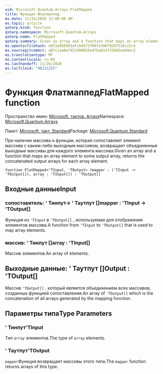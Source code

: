 ```yaml
---
uid: Microsoft.Quantum.Arrays.FlatMapped
title: Функция Флатмаппед
ms.date: 11/25/2020 12:00:00 AM
ms.topic: article
qsharp.kind: function
qsharp.namespace: Microsoft.Quantum.Arrays
qsharp.name: FlatMapped
qsharp.summary: Given an array and a function that maps an array element to some output array, returns the concatenated output arrays for each array element.
ms.openlocfilehash: e851e8503b3afcb4572f09fe39079247518c22c4
ms.sourcegitcommit: a87c1aa8e7453360025e47ba614f25b02ea84ec3
ms.translationtype: MT
ms.contentlocale: ru-RU
ms.lasthandoff: 11/26/2020
ms.locfileid: "96221255"
---
```

# <a name="flatmapped-function"></a><span data-ttu-id="54b2b-102">Функция Флатмаппед</span><span class="sxs-lookup"><span data-stu-id="54b2b-102">FlatMapped function</span></span>

<span data-ttu-id="54b2b-103">Пространство имен: [Microsoft. тактов. Arrays](xref:Microsoft.Quantum.Arrays)</span><span class="sxs-lookup"><span data-stu-id="54b2b-103">Namespace: [Microsoft.Quantum.Arrays](xref:Microsoft.Quantum.Arrays)</span></span>

<span data-ttu-id="54b2b-104">Пакет: [Microsoft. такт. Standard](https://nuget.org/packages/Microsoft.Quantum.Standard)</span><span class="sxs-lookup"><span data-stu-id="54b2b-104">Package: [Microsoft.Quantum.Standard](https://nuget.org/packages/Microsoft.Quantum.Standard)</span></span>


<span data-ttu-id="54b2b-105">При наличии массива и функции, которая сопоставляет элемент массива с каким-либо выходным массивом, возвращает объединенные выходные массивы для каждого элемента массива.</span><span class="sxs-lookup"><span data-stu-id="54b2b-105">Given an array and a function that maps an array element to some output array, returns the concatenated output arrays for each array element.</span></span>

```qsharp
function FlatMapped<'TInput, 'TOutput> (mapper : ('TInput -> 'TOutput[]), array : 'TInput[]) : 'TOutput[]
```


## <a name="input"></a><span data-ttu-id="54b2b-106">Входные данные</span><span class="sxs-lookup"><span data-stu-id="54b2b-106">Input</span></span>

### <a name="mapper--tinput---toutput"></a><span data-ttu-id="54b2b-107">сопоставитель: ' Тинпут-> ' Таутпут []</span><span class="sxs-lookup"><span data-stu-id="54b2b-107">mapper : 'TInput -> 'TOutput[]</span></span>

<span data-ttu-id="54b2b-108">Функция из `'TInput` в `'TOutput[]` , используемая для отображения элементов массива.</span><span class="sxs-lookup"><span data-stu-id="54b2b-108">A function from `'TInput` to `'TOutput[]` that is used to map array elements.</span></span>


### <a name="array--tinput"></a><span data-ttu-id="54b2b-109">массив: ' Тинпут []</span><span class="sxs-lookup"><span data-stu-id="54b2b-109">array : 'TInput[]</span></span>

<span data-ttu-id="54b2b-110">Массив элементов.</span><span class="sxs-lookup"><span data-stu-id="54b2b-110">An array of elements.</span></span>



## <a name="output--toutput"></a><span data-ttu-id="54b2b-111">Выходные данные: ' Таутпут []</span><span class="sxs-lookup"><span data-stu-id="54b2b-111">Output : 'TOutput[]</span></span>

<span data-ttu-id="54b2b-112">Массив `'TOutput[]` , который является объединением всех массивов, созданных функцией сопоставления.</span><span class="sxs-lookup"><span data-stu-id="54b2b-112">An array of `'TOutput[]` which is the concatenation of all arrays generated by the mapping function.</span></span>

## <a name="type-parameters"></a><span data-ttu-id="54b2b-113">Параметры типа</span><span class="sxs-lookup"><span data-stu-id="54b2b-113">Type Parameters</span></span>

### <a name="tinput"></a><span data-ttu-id="54b2b-114">' Тинпут</span><span class="sxs-lookup"><span data-stu-id="54b2b-114">'TInput</span></span>

<span data-ttu-id="54b2b-115">Тип `array` элементов.</span><span class="sxs-lookup"><span data-stu-id="54b2b-115">The type of `array` elements.</span></span>
### <a name="toutput"></a><span data-ttu-id="54b2b-116">' Таутпут</span><span class="sxs-lookup"><span data-stu-id="54b2b-116">'TOutput</span></span>

<span data-ttu-id="54b2b-117">`mapper`Функция возвращает массивы этого типа.</span><span class="sxs-lookup"><span data-stu-id="54b2b-117">The `mapper` function returns arrays of this type.</span></span>